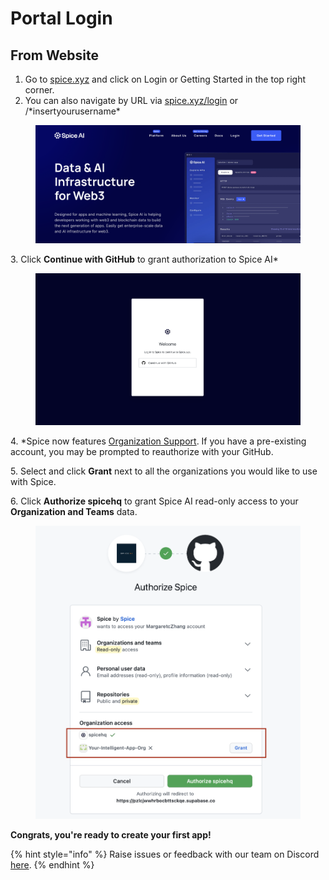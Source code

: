 # Portal Login

## From Website

1. Go to [spice.xyz](https://www.spice.xyz) and click on Login or Getting Started in the top right corner.
2. You can also navigate by URL via [spice.xyz/login](https://spice.xyz/login) or /\*insertyourusername\*

<figure><img src="../.gitbook/assets/CleanShot 2023-01-24 at 14.07.06@2x.png" alt=""><figcaption></figcaption></figure>

3\.   Click **Continue with GitHub** to grant authorization to Spice AI\*

<figure><img src="../.gitbook/assets/CleanShot 2023-01-24 at 14.00.46@2x.png" alt=""><figcaption></figcaption></figure>



4\.   \*Spice now features [Organization Support](../portal/organizations.md). If you have a pre-existing account, you may be prompted to reauthorize with your GitHub.&#x20;

5\.   Select and click **Grant** next to all the organizations you would like to use with Spice.

6\.   Click **Authorize spicehq** to grant Spice AI read-only access to your **Organization and Teams** data.

<figure><img src="../.gitbook/assets/image (10).png" alt=""><figcaption></figcaption></figure>

**Congrats, you're ready to create your first app!**



{% hint style="info" %}
Raise issues or feedback with our team on Discord [here](https://discord.gg/PUCapX22En).&#x20;
{% endhint %}
